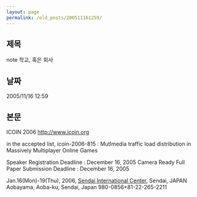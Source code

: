 ```yaml
---
layout: page
permalink: /old_posts/200511161259/
---
```


## 제목
note 학교, 혹은 회사

## 날짜
2005/11/16 12:59

## 본문
ICOIN 2006
<a href="http://www.icoin.org/">http://www.icoin.org</a>

in the accepted list,
icoin-2006-815 : Mutlmedia traffic load distribution in Massively Multiplayer Online Games

Speaker Registration Deadline : December 16, 2005
Camera Ready Full Paper Submission Deadline : December 16, 2005

Jan.16(Mon)-19(Thu), 2006,
<a href="http://www.sira.or.jp/icenter/index_e.html">Sendai International Center</a>, Sendai, JAPAN 
Aobayama, Aoba-ku, Sendai, Japan 980-0856+81-22-265-2211